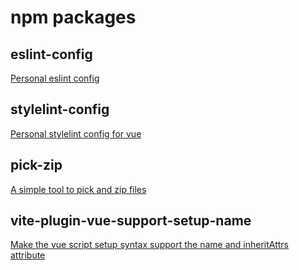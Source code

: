 # npm packages

## eslint-config

[Personal eslint config](./packages/eslint-config)

## stylelint-config

[Personal stylelint config for vue](./packages/stylelint-config)

## pick-zip

[A simple tool to pick and zip files](./packages/pick-zip)

## vite-plugin-vue-support-setup-name

[Make the vue script setup syntax support the name and inheritAttrs attribute](./packages/vite-plugin-vue-supportsetup-name)
